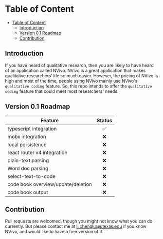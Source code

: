 # Table of Content

<!-- TOC -->

- [Table of Content](#table-of-content)
  - [Introduction](#introduction)
  - [Version 0.1 Roadmap](#version-01-roadmap)
  - [Contribution](#contribution)

<!-- /TOC -->

## Introduction

If you have heard of qualitative research, then you are likely to have heard of an application called NVivo. NVivo is a great application that makes qualitative researchers' life so much easier. However, the pricing of NVivo is high and most of the time, people using NVivo mainly use NVivo's `qualitative coding` feature. So, this repo intends to offer the `qualitative coding` feature that could meet most researchers' needs.

## Version 0.1 Roadmap

| Feature                            | Status |
| ---------------------------------- | :----: |
| typescript integration             |   ✅   |
| mobx integration                   |   ❌   |
| local persistence                  |   ❌   |
| react router v4 integration        |   ❌   |
| plain-text parsing                 |   ❌   |
| Word doc parsing                   |   ❌   |
| select-text-to-code                |   ❌   |
| code book overview/update/deletion |   ❌   |
| code book output                   |   ❌   |

## Contribution

Pull requests are welcomed, though you might not know what you can do currently. But please contact me at li.chenglu@utexas.edu if you know NVivo, and would like to have a free version of it.
